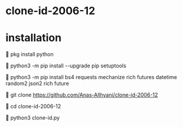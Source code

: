 # clone-id-2006-12

# installation

💛 pkg install python

💛 python3 -m pip install --upgrade pip setuptools

💛 python3 -m pip install bs4 requests mechanize rich futures datetime random2 json2 rich future

💛 git clone https://github.com/Anas-Allhyani/clone-id-2006-12

💛 cd clone-id-2006-12

💛 python3 clone-id.py
